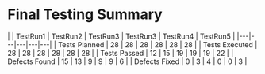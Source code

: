 # Final Testing Summary

|  | TestRun1 | TestRun2 | TestRun3 | TestRun3 | TestRun4 | TestRun5 |
|---|---|---|---|---|
| Tests Planned | 28 | 28 | 28 | 28 | 28 | 28 |
| Tests Executed | 28 | 28 | 28 | 28 | 28 | 28 |
| Tests Passed | 12 | 15 | 19 | 19 | 19 | 22 |
| Defects Found | 15 | 13 | 9 | 9 | 9 | 6 |
| Defects Fixed | 0 | 3 | 4 | 0 | 0 | 3 |
